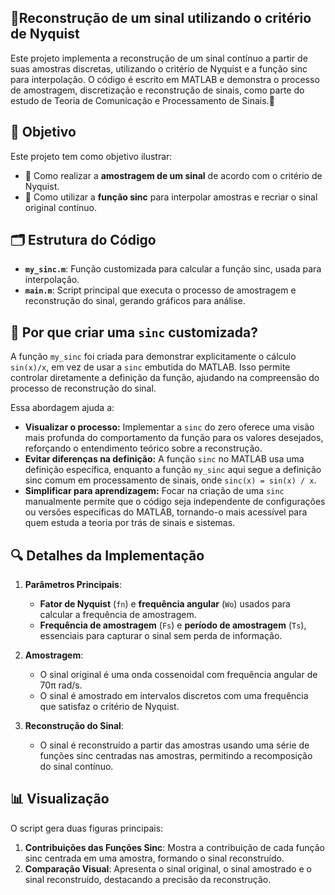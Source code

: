 ## 🔄Reconstrução de um sinal utilizando o critério de Nyquist
Este projeto implementa a reconstrução de um sinal contínuo a partir de suas amostras discretas, utilizando o critério de Nyquist e a função sinc para interpolação. O código é escrito em MATLAB e demonstra o processo de amostragem, discretização e reconstrução de sinais, como parte do estudo de Teoria de Comunicação e Processamento de Sinais.📡

## 🎯 Objetivo

Este projeto tem como objetivo ilustrar:

- 📏 Como realizar a **amostragem de um sinal** de acordo com o critério de Nyquist.
- 🧩 Como utilizar a **função sinc** para interpolar amostras e recriar o sinal original contínuo.

## 🗂 Estrutura do Código

- **`my_sinc.m`**: Função customizada para calcular a função sinc, usada para interpolação.
- **`main.m`**: Script principal que executa o processo de amostragem e reconstrução do sinal, gerando gráficos para análise.

## 📌 Por que criar uma `sinc` customizada?

A função `my_sinc` foi criada para demonstrar explicitamente o cálculo `sin(x)/x`, em vez de usar a `sinc` embutida do MATLAB. Isso permite controlar diretamente a definição da função, ajudando na compreensão do processo de reconstrução do sinal.

Essa abordagem ajuda a:

- **Visualizar o processo:** Implementar a `sinc` do zero oferece uma visão mais profunda do comportamento da função para os valores desejados, reforçando o entendimento teórico sobre a reconstrução.
- **Evitar diferenças na definição:** A função `sinc` no MATLAB usa uma definição específica, enquanto a função `my_sinc` aqui segue a definição sinc comum em processamento de sinais, onde `sinc(x) = sin(x) / x`.
- **Simplificar para aprendizagem:** Focar na criação de uma `sinc` manualmente permite que o código seja independente de configurações ou versões específicas do MATLAB, tornando-o mais acessível para quem estuda a teoria por trás de sinais e sistemas.

## 🔍 Detalhes da Implementação

1. **Parâmetros Principais**:
   - **Fator de Nyquist** (`fn`) e **frequência angular** (`Wo`) usados para calcular a frequência de amostragem.
   - **Frequência de amostragem** (`Fs`) e **período de amostragem** (`Ts`), essenciais para capturar o sinal sem perda de informação.

2. **Amostragem**:
   - O sinal original é uma onda cossenoidal com frequência angular de 70π rad/s.
   - O sinal é amostrado em intervalos discretos com uma frequência que satisfaz o critério de Nyquist.

3. **Reconstrução do Sinal**:
   - O sinal é reconstruído a partir das amostras usando uma série de funções sinc centradas nas amostras, permitindo a recomposição do sinal contínuo.

## 📊 Visualização

O script gera duas figuras principais:

1. **Contribuições das Funções Sinc**: Mostra a contribuição de cada função sinc centrada em uma amostra, formando o sinal reconstruído.
2. **Comparação Visual**: Apresenta o sinal original, o sinal amostrado e o sinal reconstruído, destacando a precisão da reconstrução.
